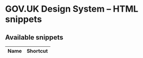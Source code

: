 # GOV.UK Design System – HTML snippets

## Available snippets

| Name                          | Shortcut                      |
|-------------------------------|-------------------------------|